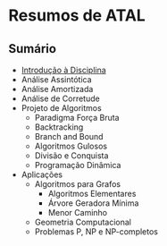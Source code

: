 # Resumos de ATAL

## Sumário
- [Introdução à Disciplina](introducao.md)
- Análise Assintótica
- Análise Amortizada
- Análise de Corretude
- Projeto de Algoritmos
  - Paradigma Força Bruta
  - Backtracking
  - Branch and Bound
  - Algoritmos Gulosos
  - Divisão e Conquista
  - Programação Dinâmica
- Aplicações
  - Algoritmos para Grafos
    - Algoritmos Elementares
    - Árvore Geradora Mínima
    - Menor Caminho
  - Geometria Computacional
  - Problemas P, NP e NP-completos

